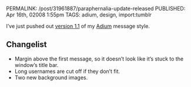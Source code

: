 PERMALINK: /post/31961887/paraphernalia-update-released
PUBLISHED: Apr 16th, 02008 1:55pm
TAGS: adium, design, import:tumblr

I’ve just pushed out [version 1.1][paraphernalia] of my [Adium][adium] message
style.

   [paraphernalia]: http://adiumxtras.com/index.php?a=xtras&xtra_id=5493 "‘Paraphernalia’ listing at Adium Xtras"
   [adium]: http://adiumx.com/ "Adium home page"

## Changelist

* Margin above the first message, so it doesn’t look like it’s stuck to the
window’s title bar.
* Long usernames are cut off if they don’t fit.
* Two new background images.
